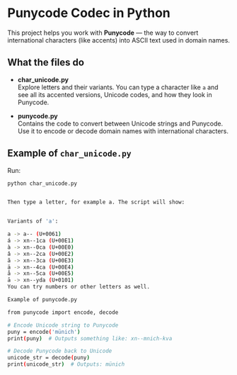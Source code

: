 # Punycode Codec in Python

This project helps you work with **Punycode** — the way to convert international characters (like accents) into ASCII text used in domain names.

## What the files do

- **char_unicode.py**  
  Explore letters and their variants. You can type a character like `a` and see all its accented versions, Unicode codes, and how they look in Punycode.

- **punycode.py**  
  Contains the code to convert between Unicode strings and Punycode. Use it to encode or decode domain names with international characters.

## Example of `char_unicode.py`

Run:

```bash
python char_unicode.py


Then type a letter, for example a. The script will show:


Variants of 'a':

a -> a-- (U+0061)
á -> xn--1ca (U+00E1)
à -> xn--0ca (U+00E0)
â -> xn--2ca (U+00E2)
ã -> xn--3ca (U+00E3)
ä -> xn--4ca (U+00E4)
å -> xn--5ca (U+00E5)
ā -> xn--yda (U+0101)
You can try numbers or other letters as well.

Example of punycode.py

from punycode import encode, decode

# Encode Unicode string to Punycode
puny = encode('münich')
print(puny)  # Outputs something like: xn--mnich-kva

# Decode Punycode back to Unicode
unicode_str = decode(puny)
print(unicode_str)  # Outputs: münich
